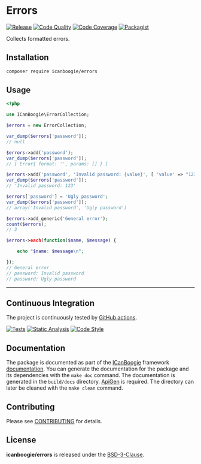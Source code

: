 # Errors

[![Release](https://img.shields.io/packagist/v/icanboogie/errors.svg)](https://packagist.org/packages/icanboogie/errors)
[![Code Quality](https://img.shields.io/scrutinizer/g/ICanBoogie/Errors/master.svg)](https://scrutinizer-ci.com/g/ICanBoogie/Errors)
[![Code Coverage](https://img.shields.io/coveralls/ICanBoogie/Errors/master.svg)](https://coveralls.io/r/ICanBoogie/Errors)
[![Packagist](https://img.shields.io/packagist/dt/icanboogie/errors.svg)](https://packagist.org/packages/icanboogie/errors)

Collects formatted errors.



## Installation

```bash
composer require icanboogie/errors
```



## Usage

```php
<?php

use ICanBoogie\ErrorCollection;

$errors = new ErrorCollection;

var_dump($errors['password']);
// null

$errors->add('password');
var_dump($errors['password']);
// [ Error{ format: '', params: [] } ]

$errors->add('password', 'Invalid password: {value}', [ 'value' => "123" ]);
var_dump($errors['password']);
// 'Invalid password: 123'

$errors['password'] = 'Ugly password';
var_dump($errors['password']);
// array('Invalid password', 'Ugly password')

$errors->add_generic('General error');
count($errors);
// 3

$errors->each(function($name, $message) {

    echo "$name: $message\n";

});
// General error
// password: Invalid password
// password: Ugly password
```





----------



## Continuous Integration

The project is continuously tested by [GitHub actions](https://github.com/ICanBoogie/Erorrs/actions).

[![Tests](https://github.com/ICanBoogie/Errors/workflows/test/badge.svg?branch=master)](https://github.com/ICanBoogie/Errors/actions?query=workflow%3Atest)
[![Static Analysis](https://github.com/ICanBoogie/Errors/workflows/static-analysis/badge.svg?branch=master)](https://github.com/ICanBoogie/Errors/actions?query=workflow%3Astatic-analysis)
[![Code Style](https://github.com/ICanBoogie/Errors/workflows/code-style/badge.svg?branch=master)](https://github.com/ICanBoogie/Errors/actions?query=workflow%3Acode-style)



## Documentation

The package is documented as part of the [ICanBoogie][] framework
[documentation][]. You can generate the documentation for the package and its dependencies with
the `make doc` command. The documentation is generated in the `build/docs` directory.
[ApiGen](http://apigen.org/) is required. The directory can later be cleaned with
the `make clean` command.



## Contributing

Please see [CONTRIBUTING](CONTRIBUTING.md) for details.



## License

**icanboogie/errors** is released under the [BSD-3-Clause](LICENSE).



[documentation]:               https://icanboogie.org/api/errors/latest/
[ICanBoogie]:                  https://icanboogie.org/
